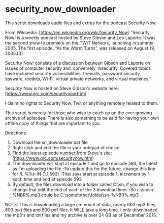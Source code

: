 # security_now_downloader
This script downloads audio files and extras for the podcast Security Now.

From Wikipedia: [https://en.wikipedia.org/wiki/Security_Now]
"Security Now! is a weekly podcast hosted by Steve Gibson and Leo Laporte. It was the second show to premiere on the TWiT Network, launching in summer 2005. The first episode, “As the Worm Turns”, was released on August 19, 2005.[3]

Security Now! consists of a discussion between Gibson and Laporte on issues of computer security and, conversely, insecurity. Covered topics have included security vulnerabilities, firewalls, password security, spyware, rootkits, Wi-Fi, virtual private networks, and virtual machines."

Security Now is hosted on Steve Gibson's website here: [https://www.grc.com/securitynow.htm]

I claim no rights to Security Now, Twit or anything remotely related to them.

This script is merely for those who wish to catch up on the ever growing archive of episodes. There is also something to be said for having your own offline copy of things that are important to you.

Directions:
1) Download the sn_downloader.bat file
2) Right click and edit the file in your notepad of choice
3) Find the latest episode number from Steve's site: [https://www.grc.com/securitynow.htm]
4) The downloader will start at episode 1 and go to episode 593, the latest as I'm uploading the file
    -To update this for the future, change this line: for /L %%n IN (1,1,593)
    -That says start at episode 1, increment by 1 each time and end at episode 593
5) By default, the files download into a folder called C:\sn, if you wish to change that edit the end of each of the 3 download lines
    -So c:\sn\sn-%NBR%.mp3 could be C:\some\other\folder\sn-%NBR%.mp3
    
NOTE: This is downloading a large ammount of data, nearly 600 mp3 files, 600 text files and 600 pdf files. It WILL take a long time.
      I only downloaded the mp3's and txt files and my archive is over 24 GB as of December 2016.
